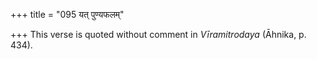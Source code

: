 +++
title = "095 यत् पुण्यफलम्"

+++
This verse is quoted without comment in *Vīramitrodaya* (Āhnika, p.
434).


